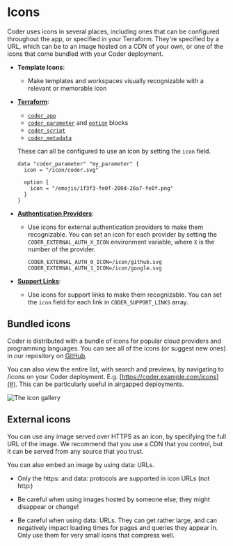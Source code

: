 # Icons

Coder uses icons in several places, including ones that can be configured
throughout the app, or specified in your Terraform. They're specified by a URL,
which can be to an image hosted on a CDN of your own, or one of the icons that
come bundled with your Coder deployment.

- **Template Icons**:

  - Make templates and workspaces visually recognizable with a relevant or
    memorable icon

- [**Terraform**](https://registry.terraform.io/providers/coder/coder/latest/docs):

  - [`coder_app`](https://registry.terraform.io/providers/coder/coder/latest/docs/resources/app#icon)
  - [`coder_parameter`](https://registry.terraform.io/providers/coder/coder/latest/docs/data-sources/parameter#icon)
    and
    [`option`](https://registry.terraform.io/providers/coder/coder/latest/docs/data-sources/parameter#nested-schema-for-option)
    blocks
  - [`coder_script`](https://registry.terraform.io/providers/coder/coder/latest/docs/resources/script#icon)
  - [`coder_metadata`](https://registry.terraform.io/providers/coder/coder/latest/docs/resources/metadata#icon)

  These can all be configured to use an icon by setting the `icon` field.

  ```hcl
  data "coder_parameter" "my_parameter" {
    icon = "/icon/coder.svg"

    option {
      icon = "/emojis/1f3f3-fe0f-200d-26a7-fe0f.png"
    }
  }
  ```

- [**Authentication Providers**](https://coder.com/docs/v2/latest/admin/external-auth):

  - Use icons for external authentication providers to make them recognizable.
    You can set an icon for each provider by setting the
    `CODER_EXTERNAL_AUTH_X_ICON` environment variable, where `X` is the number
    of the provider.

    ```env
    CODER_EXTERNAL_AUTH_0_ICON=/icon/github.svg
    CODER_EXTERNAL_AUTH_1_ICON=/icon/google.svg
    ```

- [**Support Links**](../admin/appearance.md#support-links):

  - Use icons for support links to make them recognizable. You can set the
    `icon` field for each link in `CODER_SUPPORT_LINKS` array.

## Bundled icons

Coder is distributed with a bundle of icons for popular cloud providers and
programming languages. You can see all of the icons (or suggest new ones) in our
repository on
[GitHub](https://github.com/coder/coder/tree/main/site/static/icon).

You can also view the entire list, with search and previews, by navigating to
/icons on your Coder deployment. E.g. [https://coder.example.com/icons](#). This
can be particularly useful in airgapped deployments.

![The icon gallery](../images/icons-gallery.png)

## External icons

You can use any image served over HTTPS as an icon, by specifying the full URL
of the image. We recommend that you use a CDN that you control, but it can be
served from any source that you trust.

You can also embed an image by using data: URLs.

- Only the https: and data: protocols are supported in icon URLs (not http:)

- Be careful when using images hosted by someone else; they might disappear or
  change!

- Be careful when using data: URLs. They can get rather large, and can
  negatively impact loading times for pages and queries they appear in. Only use
  them for very small icons that compress well.
